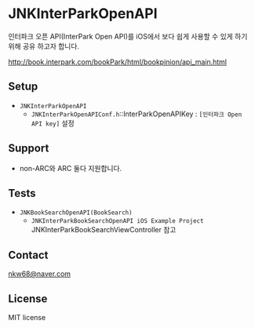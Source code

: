 JNKInterParkOpenAPI
===================

인터파크 오픈 API(InterPark Open API)를 iOS에서 보다 쉽게 사용할 수 있게 하기 위해 공유 하고자 합니다.

http://book.interpark.com/bookPark/html/bookpinion/api_main.html

## Setup

* `JNKInterParkOpenAPI`
  - `JNKInterParkOpenAPIConf.h`::InterParkOpenAPIKey : `[인터파크 Open API key]` 설정
  
## Support

- non-ARC와 ARC 둘다 지원합니다.

## Tests

* `JNKBookSearchOpenAPI(BookSearch)`
  - `JNKInterParkBookSearchOpenAPI iOS Example Project` JNKInterParkBookSearchViewController 참고

## Contact

nkw68@naver.com

## License

MIT license
